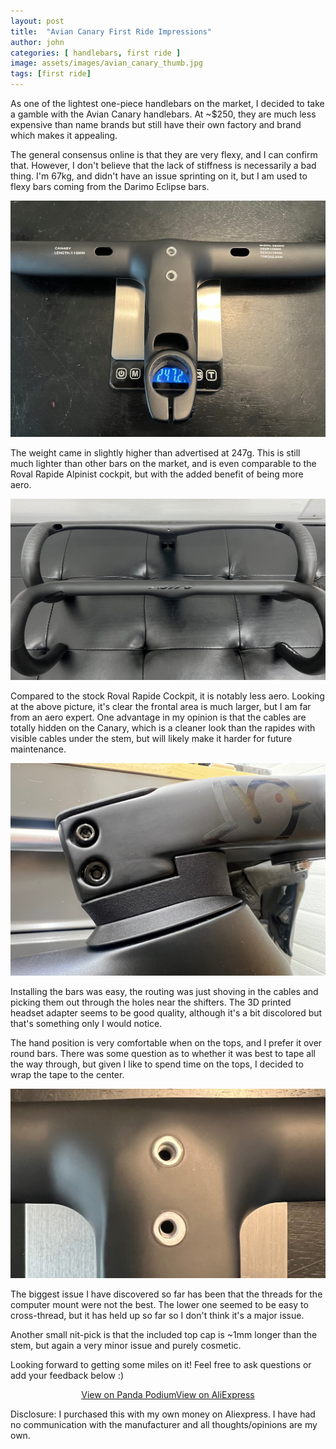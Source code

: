 ```yaml
---
layout: post
title:  "Avian Canary First Ride Impressions"
author: john
categories: [ handlebars, first ride ]
image: assets/images/avian_canary_thumb.jpg
tags: [first ride]
---
```


As one of the lightest one-piece handlebars on the market, I decided to take a gamble with the Avian Canary handlebars. At ~$250, they are much less expensive than name brands but still have their own factory and brand which makes it appealing.

The general consensus online is that they are very flexy, and I can confirm that. However, I don't believe that the lack of stiffness is necessarily a bad thing. I'm 67kg, and didn't have an issue sprinting on it, but I am used to flexy bars coming from the Darimo Eclipse bars.

![Alt text](../assets/images/avian_canary_weight.jpg)

The weight came in slightly higher than advertised at 247g. This is still much lighter than other bars on the market, and is even comparable to the Roval Rapide Alpinist cockpit, but with the added benefit of being more aero.

![Alt text](../assets/images/avian_canary_rapide_compared.jpg)

Compared to the stock Roval Rapide Cockpit, it is notably less aero. Looking at the above picture, it's clear the frontal area is much larger, but I am far from an aero expert. One advantage in my opinion is that the cables are totally hidden on the Canary, which is a cleaner look than the rapides with visible cables under the stem, but will likely make it harder for future maintenance. 

![Alt text](../assets/images/avian_canary_3d_adapter_closeup.jpg) 

Installing the bars was easy, the routing was just shoving in the cables and picking them out through the holes near the shifters. The 3D printed headset adapter seems to be good quality, although it's a bit discolored but that's something only I would notice.

The hand position is very comfortable when on the tops, and I  prefer it over round bars. There was some question as to whether it was best to tape all the way through, but given I like to spend time on the tops, I decided to wrap the tape to the center.

![Alt text](../assets/images/avian_canary_mount_closeup.jpg)

The biggest issue I have discovered so far has been that the threads for the computer mount were not the best. The lower one seemed to be easy to cross-thread, but it has held up so far so I don't think it's a major issue.

Another small nit-pick is that the included top cap is ~1mm longer than the stem, but again a very minor issue and purely cosmetic.

Looking forward to getting some miles on it! Feel free to ask questions or add your feedback below :)

<span style="margin:auto; display:table;">
<a target="_blank" href="https://www.pandapodium.cc/product/avian-canary-integrated-handlebar/" class="btn btn-outline-success btn-lg btn-round ml-1">View on Panda Podium</a>
<a target="_blank" href="https://www.aliexpress.us/item/3256805716477159.html" class="btn btn-outline-success btn-lg btn-round ml-1">View on AliExpress</a></span>


Disclosure: I purchased this with my own money on Aliexpress. I have had no communication with the manufacturer and all thoughts/opinions are my own.
